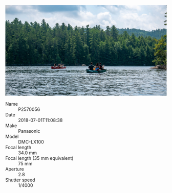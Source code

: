 [![P2570056](/photos/hd/P2570056.jpg)](/photos/full/P2570056.jpg?raw=true)

<dl>
  <dt>Name</dt>
  <dd>P2570056</dd>
  <dt>Date</dt>
  <dd>2018-07-01T11:08:38</dd>
  <dt>Make</dt>
  <dd>Panasonic</dd>
  <dt>Model</dt>
  <dd>DMC-LX100</dd>
  <dt>Focal length</dt>
  <dd>34.0 mm</dd>
  <dt>Focal length (35 mm equivalent)</dt>
  <dd>75 mm</dd>
  <dt>Aperture</dt>
  <dd>2.8</dd>
  <dt>Shutter speed</dt>
  <dd>1/4000</dd>
</dl>
